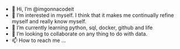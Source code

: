 - 👋 Hi, I’m @imgonnacodeit
- 👀 I’m interested in myself. I think that it makes me continually refine myself and really know myself.
- 🌱 I’m currently learning python, sql, docker, github and life
- 💞️ I’m looking to collaborate on any thing to do with data.
- 📫 How to reach me ... 

<!---
imgonnacodeit/imgonnacodeit is a ✨ special ✨ repository because its `README.md` (this file) appears on your GitHub profile.
You can click the Preview link to take a look at your changes.
--->
